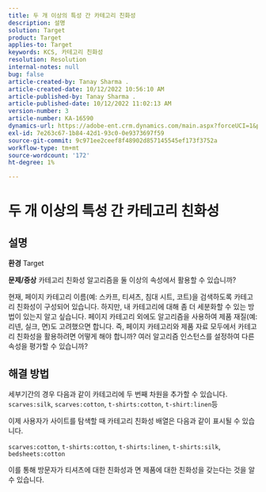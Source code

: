 ```yaml
---
title: 두 개 이상의 특성 간 카테고리 친화성
description: 설명
solution: Target
product: Target
applies-to: Target
keywords: KCS, 카테고리 친화성
resolution: Resolution
internal-notes: null
bug: false
article-created-by: Tanay Sharma .
article-created-date: 10/12/2022 10:56:10 AM
article-published-by: Tanay Sharma .
article-published-date: 10/12/2022 11:02:13 AM
version-number: 3
article-number: KA-16590
dynamics-url: https://adobe-ent.crm.dynamics.com/main.aspx?forceUCI=1&pagetype=entityrecord&etn=knowledgearticle&id=3df49f79-1c4a-ed11-bba2-0022480868ff
exl-id: 7e263c67-1b84-42d1-93c0-0e9373697f59
source-git-commit: 9c971ee2ceef8f48902d857145545ef173f3752a
workflow-type: tm+mt
source-wordcount: '172'
ht-degree: 1%

---
```


# 두 개 이상의 특성 간 카테고리 친화성

## 설명

<b>환경</b>
Target


<b>문제/증상</b>
카테고리 친화성 알고리즘을 둘 이상의 속성에서 활용할 수 있습니까?

현재, 페이지 카테고리 이름(예: 스카프, 티셔츠, 침대 시트, 코트)을 검색하도록 카테고리 친화성이 구성되어 있습니다. 하지만, 내 카테고리에 대해 좀 더 세분화할 수 있는 방법이 있는지 알고 싶습니다. 페이지 카테고리 외에도 알고리즘을 사용하여 제품 재질(예: 리넨, 실크, 면)도 고려했으면 합니다. 즉, 페이지 카테고리와 제품 자료 모두에서 카테고리 친화성을 활용하려면 어떻게 해야 합니까? 여러 알고리즘 인스턴스를 설정하여 다른 속성을 평가할 수 있습니까?


## 해결 방법


세부기간의 경우 다음과 같이 카테고리에 두 번째 차원을 추가할 수 있습니다. `scarves:silk`, `scarves:cotton`, `t-shirts:cotton`, `t-shirt:linen`등

이제 사용자가 사이트를 탐색할 때 카테고리 친화성 배열은 다음과 같이 표시될 수 있습니다.

`scarves:cotton`, `t-shirts:cotton`, `t-shirts:linen`, `t-shirts:silk`, `bedsheets:cotton`

이를 통해 방문자가 티셔츠에 대한 친화성과 면 제품에 대한 친화성을 갖는다는 것을 알 수 있습니다.
